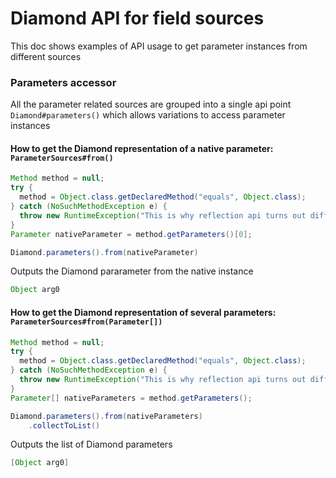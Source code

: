 # Diamond API for field sources
This doc shows examples of API usage to get parameter instances 
from different sources

### Parameters accessor
All the parameter related sources are grouped into a single api point
`Diamond#parameters()` which allows variations to access parameter instances

#### How to get the Diamond representation of a native parameter: `ParameterSources#from()`
```java
Method method = null;
try {
  method = Object.class.getDeclaredMethod("equals", Object.class);
} catch (NoSuchMethodException e) {
  throw new RuntimeException("This is why reflection api turns out difficult to use", e);
}
Parameter nativeParameter = method.getParameters()[0];

Diamond.parameters().from(nativeParameter)
```
Outputs the Diamond pararameter from the native instance
```java
Object arg0
```

#### How to get the Diamond representation of several parameters: `ParameterSources#from(Parameter[])`
```java
Method method = null;
try {
  method = Object.class.getDeclaredMethod("equals", Object.class);
} catch (NoSuchMethodException e) {
  throw new RuntimeException("This is why reflection api turns out difficult to use", e);
}
Parameter[] nativeParameters = method.getParameters();

Diamond.parameters().from(nativeParameters)
    .collectToList()
```
Outputs the list of Diamond parameters 
```java
[Object arg0]
```

